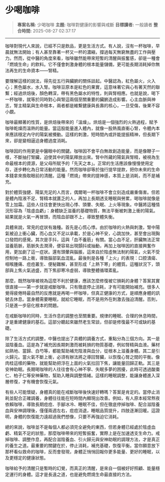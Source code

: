 # 少喝咖啡

> **專案名稱:** 少喝咖啡
> **主題:** 咖啡對健康的影響與戒斷
> **目標讀者:** 一般讀者
> **整合時間:** 2025-08-27 02:37:17

---

咖啡對現代人來說，已經不只是飲品，更是生活方式。有人說，沒有一杯咖啡，早晨就無法開始；有人甚至靠著一杯又一杯的濃縮，撐過每天無窮無盡的工作與壓力。然而，從中醫的角度來看，咖啡雖然能帶來短暫的清醒與振奮感，卻是一種會「燃燒生命」的飲料。它不僅會刺激身體的根本能量儲備，更可能長期消耗掉你無法再生的生命資本——腎精。

要理解這樣的說法，得先從五行與臟腑的關係談起。中醫認為，紅色屬火，火入心；黑色屬水，水入腎。咖啡豆原本是紅色的果實，這意味著它與心有著天然的聯繫；經過烘焙後，顏色轉深，帶有黑色屬水的特性，則與腎相應。也就是說，喝下一杯咖啡，就等於同時對心與腎這兩個至關重要的臟腑造成影響。心主血脈與神志，腎主精氣與生命根本，兩者都是維繫健康與長壽的核心，一旦受傷，後果不容小覷。

咖啡最顯著的性質，是烘焙後帶來的「溫燥」。烘焙是一個強烈的火熱過程，賦予咖啡乾燥而溫熱的能量。當這股能量進入體內，就像一股熱風直衝心腎，令體內本來應該穩定內守的陽氣被攪動。這樣的刺激，短時間內或許能提振精神，但長期下來，卻是變相逼迫身體過度消耗。

咖啡因的作用更是中醫眼中的關鍵。咖啡因不會平白無故創造能量，而是像鞭子一樣，不斷抽打腎臟，迫使其中的陽氣釋放出來。腎中所藏的陽氣與腎精，被視為生命最根本的資源，是父母所賦予的「先天之本」。正常的生活應該像慢慢使用定存，逐步轉化為日常活動的能量。然而咖啡卻等於強行提早提款，把你未來的生命本錢拿來換取眼前的清醒。這種「燃燒」帶來的提神感，本質上是消耗，而不是補充。

對於體質強健、陽氣充足的人而言，偶爾喝一杯咖啡不會立刻造成嚴重傷害。但若是體內陰液不足、腎精本就匱乏的人，再加上長期透支睡眠與勞累，喝咖啡就像是雪上加霜。這些人往往會更快出現心悸、頭暈、失眠、上火等現象。中醫將這種情況形容為「陰虛血虧」：身體缺乏滋養的基礎物質，無法平衡被刺激上衝的陽氣。結果就是火氣一再冒頭，而陰血卻跟不上，導致整體失衡。

具體來說，常見的症狀有幾種。首先是心慌心悸。由於咖啡的火熱與刺激，腎中陽氣被迫上衝心臟，而心血又不足以承載，於是心神不安，心跳加快，甚至會出現胸口發悶的感覺。其次是手抖，這與「血不養筋」有關。當心血不足，肝臟無法正常滋養筋脈，筋脈失去潤滑，便容易出現顫抖或抽動，再加上咖啡因的直接興奮作用，更加劇了這一症狀。還有頭暈與腦脹，這來自於陰虛無法制約陽氣，火氣不受控制地一路上衝，導致腦部氣血混亂。最後則是各種「上火」的表現：口腔潰瘍、咽喉腫痛、痘痘叢生、便秘難解，甚至形成「上熱下寒」的體質。這種狀況下，頭部與上焦火氣過盛，而下焦卻寒冷虛弱，導致整體循環紊亂。

那麼，既然咖啡被視為這麼不利於健康，應該怎麼修復被它損耗的身體？答案其實很直接——第一步就是戒斷咖啡。只有徹底停止消耗，才有可能開始補充。很多人覺得疲倦時最自然的反應就是再喝一杯咖啡，但真正健康的方式，是順應身體的訊號去休息。當身體需要睡眠，就給它睡眠，而不是用外在刺激去強迫清醒。否則，只是進一步惡化根本的問題。

在戒斷咖啡的同時，生活作息的調整也至關重要。規律的睡眠、合理的休息時間，才是重建健康的基石。這部分聽起來雖然老生常談，但卻是修復最不可或缺的基礎。

除了生活方式的調整，中醫也提出了具體的調養方式，重點分為三個方向。其一是滋陰養血。這是為了補充因長期刺激而被耗損的物質基礎，例如腎精與血液。藥材如熟地、當歸、白芍等，都能幫助補充陰液與血分，從根本上滋養身體。其二是引火歸元。當火氣不斷上衝，必須有辦法將之導回腎臟，以恢復心腎之間的平衡。像肉桂這樣的藥物，就能幫助把浮在上面的火氣拉回下焦，讓能量回歸正軌。其三是安神助眠。長期喝咖啡的人往往會有心神不寧、失眠多夢的困擾，此時可透過酸棗仁、柏子仁等安神藥物，幫助入睡與調整情緒。這樣的睡眠調整，能讓身體進入深層修復，才有機會恢復元氣。

有些人可能懷疑，身體真的能在戒斷咖啡後快速好轉嗎？答案是肯定的。當停止消耗並配合正確調養，身體往往能在短時間內顯現出改善。例如，有人原本經常熬夜依賴咖啡，導致長期痘痘、手腳冰冷、睡眠不佳，但在徹底停掉咖啡、配合滋陰養血與安神調理後，僅僅兩週左右，痘痘消退，睡眠品質提升，四肢逐漸回暖。這證明，身體的恢復能力遠超過我們想像，只要不再強迫它消耗。

總的來說，咖啡並不是每個人都必須完全避免的東西，但若身體已經處於陰虛血虧、精氣不足的狀態，那麼咖啡帶來的短暫振奮，實際上是在加速透支生命力。戒掉咖啡、調整作息，再配合滋陰養血、引火歸元與安神助眠的調理方法，才是真正的養生之道。最重要的關鍵在於，停止消耗，補充基礎，恢復平衡。當你願意放下那杯看似救命的咖啡，反而會發現，身體正悄悄回報你更多能量、更好的睡眠，以及更穩定的健康狀態。

咖啡給予的清醒只是暫時的幻覺，而真正的清醒，是來自一個被好好照顧、能量穩定運行的身體。這才是長遠之道，也是避免燃燒生命最直接的方法。


